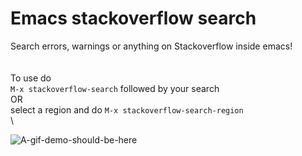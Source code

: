 # Emacs stackoverflow search
Search errors, warnings or anything on Stackoverflow inside emacs! \
\
\
To use do\
`M-x stackoverflow-search` followed by your search \
OR \
select a region and do `M-x stackoverflow-search-region` \
\

![A-gif-demo-should-be-here](https://media.giphy.com/media/f9H86xs1SgMdR4vDvY/giphy.gif)

